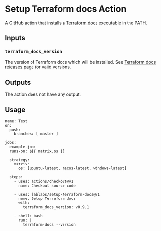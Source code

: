 # Setup Terraform docs Action

A GitHub action that installs a [Terraform docs](https://github.com/terraform-docs/terraform-docs) executable in the PATH.

## Inputs

### `terraform_docs_version`

The version of Terraform docs which will be installed.
See [Terraform docs releases page](https://github.com/terraform-docs/terraform-docs/releases) for valid versions.

## Outputs

The action does not have any output.

## Usage

```
name: Test
on:
  push:
    branches: [ master ]

jobs:
  example-job:
  runs-on: ${{ matrix.os }}

  strategy:
    matrix:
      os: [ubuntu-latest, macos-latest, windows-latest]

  steps:
    - uses: actions/checkout@v1
      name: Checkout source code

    - uses: lablabs/setup-terraform-docs@v1
      name: Setup Terraform docs
      with:
        terraform_docs_version: v0.9.1

    - shell: bash
      run: |
        terraform-docs --version
```
